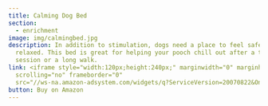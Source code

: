 ```yaml
---
title: Calming Dog Bed
section:
  - enrichment
image: img/calmingbed.jpg
description: In addition to stimulation, dogs need a place to feel safe and
  relaxed. This bed is great for helping your pooch chill out after a training
  session or a long walk.
link: <iframe style="width:120px;height:240px;" marginwidth="0" marginheight="0"
  scrolling="no" frameborder="0"
  src="//ws-na.amazon-adsystem.com/widgets/q?ServiceVersion=20070822&OneJS=1&Operation=GetAdHtml&MarketPlace=US&source=ac&ref=tf_til&ad_type=product_link&tracking_id=saratogaspr04-20&marketplace=amazon&region=US&placement=B01MV0IX66&asins=B01MV0IX66&linkId=7c5747debabc850024de955db881dfd6&show_border=false&link_opens_in_new_window=false&price_color=333333&title_color=0066c0&bg_color=ffffff">     </iframe>
button: Buy on Amazon
---
```

